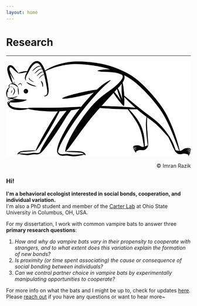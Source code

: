 ```yaml
---
layout: home
---
```

# Research
--- 
<p align="center">
 <img src="/assets/vampterrestrial.png" width="600">  
</p>
<p align="right"> 
 © Imran Razik
</p> 

### Hi!
<b> I'm a behavioral ecologist interested in social bonds, cooperation, and individual variation. </b> <br/>
I'm also a PhD student and member of the [Carter Lab](https://socialbat.org/) at Ohio State University in Columbus, OH, USA.
 
For my dissertation, I work with common vampire bats to answer three **primary research questions**: <br/>
1. *How and why do vampire bats vary in their propensity to cooperate with strangers, and to what extent does this variation explain the formation of new bonds?*
2. *Is proximity (or time spent associating) the cause or consequence of social bonding between individuals?* 
3. *Can we control partner choice in vampire bats by experimentally manipulating opportunities to cooperate?*

For more info on what the bats and I might be up to, check for updates [here](https://imranrazik.github.io/Blog.html). <br/>
Please [reach out](https://imranrazik.github.io/About-me.html) if you have any questions or want to hear more~
